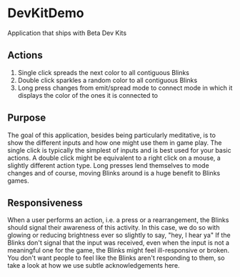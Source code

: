 # DevKitDemo
Application that ships with Beta Dev Kits

## Actions
1. Single click spreads the next color to all contiguous Blinks
2. Double click sparkles a random color to all contiguous Blinks
3. Long press changes from emit/spread mode to connect mode in which it displays the color of the ones it is connected to

## Purpose
The goal of this application, besides being particularly meditative, is to show the different inputs and how one might use them in game play. The single click is typically the simplest of inputs and is best used for your basic actions. A double click might be equivalent to a right click on a mouse, a slightly different action type. Long presses lend themselves to mode changes and of course, moving Blinks around is a huge benefit to Blinks games.

## Responsiveness
When a user performs an action, i.e. a press or a rearrangement, the Blinks should signal their awareness of this activity. In this case, we do so with glowing or reducing brightness ever so slightly to say, "hey, I hear ya" If the Blinks don't signal that the input was received, even when the input is not a meaningful one for the game, the Blinks might feel ill-responsive or broken. You don't want people to feel like the Blinks aren't responding to them, so take a look at how we use subtle acknowledgements here.

